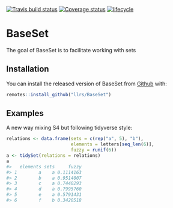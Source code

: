 
<!-- README.md is generated from README.Rmd. Please edit that file -->
[![Travis build status](https://travis-ci.org/llrs/BaseSet.svg?branch=master)](https://travis-ci.org/llrs/BaseSet) [![Coverage status](https://codecov.io/gh/llrs/BaseSet/branch/master/graph/badge.svg)](https://codecov.io/github/llrs/BaseSet?branch=master) [![lifecycle](https://img.shields.io/badge/lifecycle-experimental-orange.svg)](https://www.tidyverse.org/lifecycle/#experimental)

BaseSet
=======

The goal of BaseSet is to facilitate working with sets

Installation
------------

You can install the released version of BaseSet from [Github](https://github.com/llrs/BaseSet) with:

``` r
remotes::install_github("llrs/BaseSet")
```

Examples
--------

A new way mixing S4 but following tidyverse style:

``` r
relations <- data.frame(sets = c(rep("a", 5), "b"), 
                        elements = letters[seq_len(6)],
                        fuzzy = runif(6))
a <- tidySet(relations = relations)
a
#>   elements sets     fuzzy
#> 1        a    a 0.1114163
#> 2        b    a 0.9514007
#> 3        c    a 0.7440293
#> 4        d    a 0.7995760
#> 5        e    a 0.5791431
#> 6        f    b 0.3420518
```
